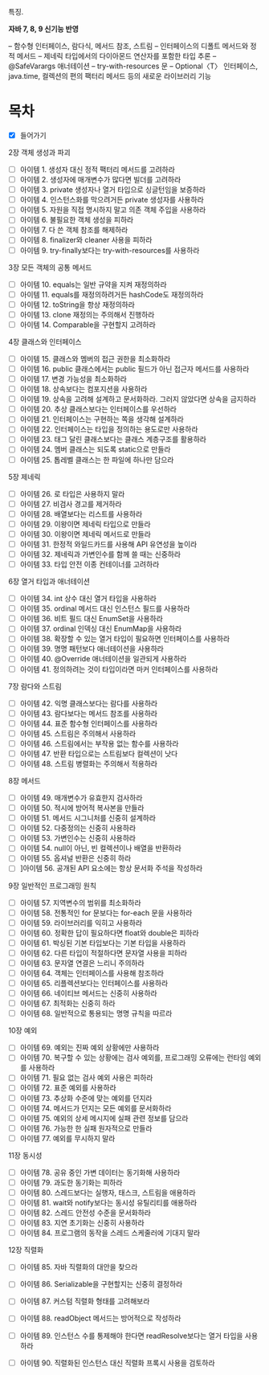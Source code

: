 특징.

**자바 7, 8, 9 신기능 반영**

– 함수형 인터페이스, 람다식, 메서드 참조, 스트림
– 인터페이스의 디폴트 메서드와 정적 메서드
– 제네릭 타입에서의 다이아몬드 연산자를 포함한 타입 추론
– @SafeVarargs 애너테이션
– try-with-resources 문
– Optional〈T〉 인터페이스, java.time, 컬렉션의 편의 팩터리 메서드 등의 새로운 라이브러리 기능



# 목차

- [x] 들어가기

2장 객체 생성과 파괴  

- [ ] 아이템 1. 생성자 대신 정적 팩터리 메서드를 고려하라  
- [ ] 아이템 2. 생성자에 매개변수가 많다면 빌더를 고려하라  
- [ ] 아이템 3. private 생성자나 열거 타입으로 싱글턴임을 보증하라  
- [ ] 아이템 4. 인스턴스화를 막으려거든 private 생성자를 사용하라  
- [ ] 아이템 5. 자원을 직접 명시하지 말고 의존 객체 주입을 사용하라  
- [ ] 아이템 6. 불필요한 객체 생성을 피하라  
- [ ] 아이템 7. 다 쓴 객체 참조를 해제하라  
- [ ] 아이템 8. finalizer와 cleaner 사용을 피하라  
- [ ] 아이템 9. try-finally보다는 try-with-resources를 사용하라   

3장 모든 객체의 공통 메서드  
- [ ] 아이템 10. equals는 일반 규약을 지켜 재정의하라  
- [ ] 아이템 11. equals를 재정의하려거든 hashCode도 재정의하라  
- [ ] 아이템 12. toString을 항상 재정의하라  
- [ ] 아이템 13. clone 재정의는 주의해서 진행하라  
- [ ] 아이템 14. Comparable을 구현할지 고려하라  

4장 클래스와 인터페이스  
- [ ] 아이템 15. 클래스와 멤버의 접근 권한을 최소화하라  
- [ ] 아이템 16. public 클래스에서는 public 필드가 아닌 접근자 메서드를 사용하라  
- [ ] 아이템 17. 변경 가능성을 최소화하라  
- [ ] 아이템 18. 상속보다는 컴포지션을 사용하라  
- [ ] 아이템 19. 상속을 고려해 설계하고 문서화하라. 그러지 않았다면 상속을 금지하라  
- [ ] 아이템 20. 추상 클래스보다는 인터페이스를 우선하라  
- [ ] 아이템 21. 인터페이스는 구현하는 쪽을 생각해 설계하라  
- [ ] 아이템 22. 인터페이스는 타입을 정의하는 용도로만 사용하라  
- [ ] 아이템 23. 태그 달린 클래스보다는 클래스 계층구조를 활용하라  
- [ ] 아이템 24. 멤버 클래스는 되도록 static으로 만들라  
- [ ] 아이템 25. 톱레벨 클래스는 한 파일에 하나만 담으라   

5장 제네릭  
- [ ] 아이템 26. 로 타입은 사용하지 말라  
- [ ] 아이템 27. 비검사 경고를 제거하라  
- [ ] 아이템 28. 배열보다는 리스트를 사용하라  
- [ ] 아이템 29. 이왕이면 제네릭 타입으로 만들라  
- [ ] 아이템 30. 이왕이면 제네릭 메서드로 만들라  
- [ ] 아이템 31. 한정적 와일드카드를 사용해 API 유연성을 높이라  
- [ ] 아이템 32. 제네릭과 가변인수를 함께 쓸 때는 신중하라  
- [ ] 아이템 33. 타입 안전 이종 컨테이너를 고려하라   

6장 열거 타입과 애너테이션  
- [ ] 아이템 34. int 상수 대신 열거 타입을 사용하라  
- [ ] 아이템 35. ordinal 메서드 대신 인스턴스 필드를 사용하라  
- [ ] 아이템 36. 비트 필드 대신 EnumSet을 사용하라  
- [ ] 아이템 37. ordinal 인덱싱 대신 EnumMap을 사용하라  
- [ ] 아이템 38. 확장할 수 있는 열거 타입이 필요하면 인터페이스를 사용하라  
- [ ] 아이템 39. 명명 패턴보다 애너테이션을 사용하라  
- [ ] 아이템 40. @Override 애너테이션을 일관되게 사용하라  
- [ ] 아이템 41. 정의하려는 것이 타입이라면 마커 인터페이스를 사용하라  

7장 람다와 스트림  
- [ ] 아이템 42. 익명 클래스보다는 람다를 사용하라  
- [ ] 아이템 43. 람다보다는 메서드 참조를 사용하라  
- [ ] 아이템 44. 표준 함수형 인터페이스를 사용하라  
- [ ] 아이템 45. 스트림은 주의해서 사용하라  
- [ ] 아이템 46. 스트림에서는 부작용 없는 함수를 사용하라  
- [ ] 아이템 47. 반환 타입으로는 스트림보다 컬렉션이 낫다  
- [ ] 아이템 48. 스트림 병렬화는 주의해서 적용하라   

8장 메서드  
- [ ] 아이템 49. 매개변수가 유효한지 검사하라  
- [ ] 아이템 50. 적시에 방어적 복사본을 만들라  
- [ ] 아이템 51. 메서드 시그니처를 신중히 설계하라  
- [ ] 아이템 52. 다중정의는 신중히 사용하라  
- [ ] 아이템 53. 가변인수는 신중히 사용하라  
- [ ] 아이템 54. null이 아닌, 빈 컬렉션이나 배열을 반환하라  
- [ ] 아이템 55. 옵셔널 반환은 신중히 하라  
- [ ] ]아이템 56. 공개된 API 요소에는 항상 문서화 주석을 작성하라  

9장 일반적인 프로그래밍 원칙  
- [ ] 아이템 57. 지역변수의 범위를 최소화하라  
- [ ] 아이템 58. 전통적인 for 문보다는 for-each 문을 사용하라  
- [ ] 아이템 59. 라이브러리를 익히고 사용하라  
- [ ] 아이템 60. 정확한 답이 필요하다면 float와 double은 피하라  
- [ ] 아이템 61. 박싱된 기본 타입보다는 기본 타입을 사용하라  
- [ ] 아이템 62. 다른 타입이 적절하다면 문자열 사용을 피하라  
- [ ] 아이템 63. 문자열 연결은 느리니 주의하라  
- [ ] 아이템 64. 객체는 인터페이스를 사용해 참조하라  
- [ ] 아이템 65. 리플렉션보다는 인터페이스를 사용하라  
- [ ] 아이템 66. 네이티브 메서드는 신중히 사용하라  
- [ ] 아이템 67. 최적화는 신중히 하라  
- [ ] 아이템 68. 일반적으로 통용되는 명명 규칙을 따르라  

10장 예외  
- [ ] 아이템 69. 예외는 진짜 예외 상황에만 사용하라  
- [ ] 아이템 70. 복구할 수 있는 상황에는 검사 예외를, 프로그래밍 오류에는 런타임 예외를 사용하라  
- [ ] 아이템 71. 필요 없는 검사 예외 사용은 피하라  
- [ ] 아이템 72. 표준 예외를 사용하라  
- [ ] 아이템 73. 추상화 수준에 맞는 예외를 던지라  
- [ ] 아이템 74. 메서드가 던지는 모든 예외를 문서화하라  
- [ ] 아이템 75. 예외의 상세 메시지에 실패 관련 정보를 담으라  
- [ ] 아이템 76. 가능한 한 실패 원자적으로 만들라  
- [ ] 아이템 77. 예외를 무시하지 말라  

11장 동시성  
- [ ] 아이템 78. 공유 중인 가변 데이터는 동기화해 사용하라  
- [ ] 아이템 79. 과도한 동기화는 피하라  
- [ ] 아이템 80. 스레드보다는 실행자, 태스크, 스트림을 애용하라  
- [ ] 아이템 81. wait와 notify보다는 동시성 유틸리티를 애용하라  
- [ ] 아이템 82. 스레드 안전성 수준을 문서화하라  
- [ ] 아이템 83. 지연 초기화는 신중히 사용하라  
- [ ] 아이템 84. 프로그램의 동작을 스레드 스케줄러에 기대지 말라   

12장 직렬화  
- [ ] 아이템 85. 자바 직렬화의 대안을 찾으라  
- [ ] 아이템 86. Serializable을 구현할지는 신중히 결정하라  
- [ ] 아이템 87. 커스텀 직렬화 형태를 고려해보라  
- [ ] 아이템 88. readObject 메서드는 방어적으로 작성하라  
- [ ] 아이템 89. 인스턴스 수를 통제해야 한다면 readResolve보다는 열거 타입을 사용하라  
- [ ] 아이템 90. 직렬화된 인스턴스 대신 직렬화 프록시 사용을 검토하라 


